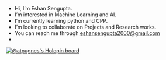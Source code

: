 - Hi, I’m Eshan Sengupta.
- I’m interested in Machine Learning and AI.
- I’m currently learning python and CPP.
- I’m looking to collaborate on Projects and Research works.
- You can reach me through eshansengupta2000@gmail.com
- 
[![@atpugnes's Holopin board](https://holopin.me/atpugnes)](https://holopin.io/@atpugnes)
<!---
atpugneSnahsE/atpugneSnahsE is a ✨ special ✨ repository because its `README.md` (this file) appears on your GitHub profile.
You can click the Preview link to take a look at your changes.
--->
